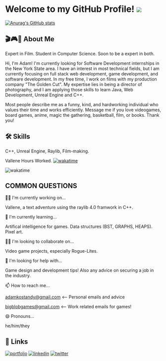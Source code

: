 
# Welcome to my GitHub Profile! ![](https://giffiles.alphacoders.com/610/61072.gif)
[![Anurag's GitHub stats](https://github-readme-stats.vercel.app/api?username=diabeatz96&count_private=true&show_icons=true&theme=transparent)](https://github.com/anuraghazra/github-readme-stats)


## 🎬🎮📖 About Me

Expert in Film. Student in Computer Science.  Soon to be a expert in both.

Hi, I'm Adam! I'm currently looking for Software Development internships in the New York State area. I have an interest in most technical fields, but I am currently focusing on full stack web development, game development, and software development. In my free time, I work on films with my production company "The Golden Cut". My expertise lies in being a director of photography, and I am applying those skills to learn Java, Web Development, Unreal Engine and C++. 

Most people describe me as a funny, kind, and hardworking individual who values their time and works efficiently. Message me if you love videogames, board games, anime, magic the gathering, basketball, film, or books. Thank you!

## 🛠 Skills
C++, Unreal Engine, Raylib, Film-making. 

Vallene Hours Worked. 
[![wakatime](https://wakatime.com/badge/user/d40f1ade-8d48-4f6f-86b3-8b2ed1780d43/project/6e45088b-b4cc-4142-b2fe-0cba579f283f.svg)](https://wakatime.com/badge/user/d40f1ade-8d48-4f6f-86b3-8b2ed1780d43/project/6e45088b-b4cc-4142-b2fe-0cba579f283f)

![wakatime](https://wakatime.com/share/@d40f1ade-8d48-4f6f-86b3-8b2ed1780d43/393405b6-5d60-4ef3-966a-45e5e00f918b.png)
## COMMON QUESTIONS
👩‍💻 I'm currently working on...

Vallene, a text adventure using the raylib 4.0 framwork in C++. 

🧠 I'm currently learning...

Artifical intelligence for games. Data structures (BST, GRAPHS, HEAPS). Pixel art. 

👯‍♀️ I'm looking to collaborate on...

Video game projects, especially Rogue-Lites.
    
🤔 I'm looking for help with...

Game design and development tips! Also any advice on securing a job in the industry. 

📫 How to reach me...

adamkostandy@gmail.com <-- Personal emails and advice 

bigblobgames@gmail.com <-- Work related emails for games!

😄 Pronouns...

he/him/they


## 🔗 Links
[![portfolio](https://img.shields.io/badge/my_portfolio-000?style=for-the-badge&logo=ko-fi&logoColor=white)](https://adamkostandy.netlify.app/)
[![linkedin](https://img.shields.io/badge/linkedin-0A66C2?style=for-the-badge&logo=linkedin&logoColor=white)](https://www.linkedin.com/in/adamkostandy/)
[![twitter](https://img.shields.io/badge/twitter-1DA1F2?style=for-the-badge&logo=twitter&logoColor=white)](https://twitter.com/bigblobgame)

